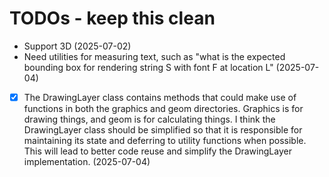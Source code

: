 # TODOs - keep this clean

- Support 3D (2025-07-02)
- Need utilities for measuring text, such as "what is the expected bounding box for rendering string S with font F at location L" (2025-07-04)
- [x] The DrawingLayer class contains methods that could make use of functions in both the graphics and geom directories. Graphics is for drawing things, and geom is for calculating things. I think the DrawingLayer class should be simplified so that it is responsible for maintaining its state and deferring to utility functions when possible. This will lead to better code reuse and simplify the DrawingLayer implementation. (2025-07-04)
